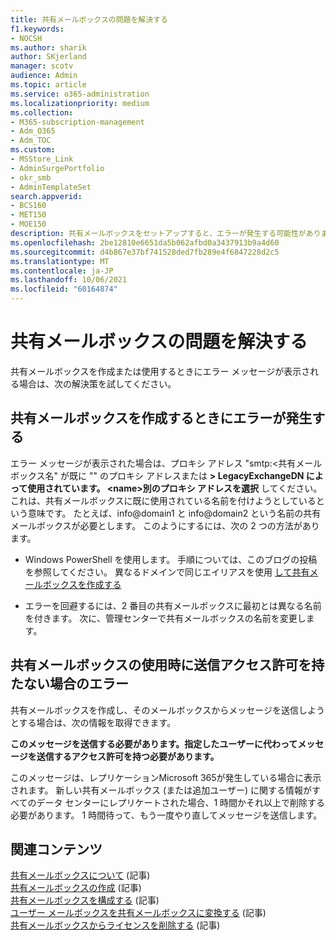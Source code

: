 ```yaml
---
title: 共有メールボックスの問題を解決する
f1.keywords:
- NOCSH
ms.author: sharik
author: SKjerland
manager: scotv
audience: Admin
ms.topic: article
ms.service: o365-administration
ms.localizationpriority: medium
ms.collection:
- M365-subscription-management
- Adm_O365
- Adm_TOC
ms.custom:
- MSStore_Link
- AdminSurgePortfolio
- okr_smb
- AdminTemplateSet
search.appverid:
- BCS160
- MET150
- MOE150
description: 共有メールボックスをセットアップすると、エラーが発生する可能性があります。 共有メールボックスに問題が発生した場合は、次の解決策を試してください。
ms.openlocfilehash: 2be12810e6651da5b062afbd0a3437913b9a4d60
ms.sourcegitcommit: d4b867e37bf741528ded7fb289e4f6847228d2c5
ms.translationtype: MT
ms.contentlocale: ja-JP
ms.lasthandoff: 10/06/2021
ms.locfileid: "60164874"
---
```

# <a name="resolve-issues-with-shared-mailboxes"></a>共有メールボックスの問題を解決する

共有メールボックスを作成または使用するときにエラー メッセージが表示される場合は、次の解決策を試してください。 

## <a name="error-when-creating-shared-mailboxes"></a>共有メールボックスを作成するときにエラーが発生する
<a name="bkmk_Fix"> </a>

エラー メッセージが表示された場合は、プロキシ アドレス "smtp:<共有メールボックス名" が既に "" のプロキシ アドレスまたは **\> LegacyExchangeDN によって使用されています。 \<name>別のプロキシ アドレスを選択** してください。これは、共有メールボックスに既に使用されている名前を付けようとしているという意味です。 たとえば、info@domain1 と info@domain2 という名前の共有メールボックスが必要とします。 このようにするには、次の 2 つの方法があります。

  - Windows PowerShell を使用します。 手順については、このブログの投稿を参照してください。 異なるドメインで同じエイリアスを使用 [して共有メールボックスを作成する](https://www.cogmotive.com/blog/office-365-tips/create-shared-mailboxes-with-same-alias-at-different-domains-in-office-365)
    
  - エラーを回避するには、2 番目の共有メールボックスに最初とは異なる名前を付きます。 次に、管理センターで共有メールボックスの名前を変更します。

## <a name="error-about-not-having-send-permissions-when-using-a-shared-mailbox"></a>共有メールボックスの使用時に送信アクセス許可を持たない場合のエラー

共有メールボックスを作成し、そのメールボックスからメッセージを送信しようとする場合は、次の情報を取得できます。

**このメッセージを送信する必要があります。指定したユーザーに代わってメッセージを送信するアクセス許可を持つ必要があります。**

このメッセージは、レプリケーションMicrosoft 365が発生している場合に表示されます。 新しい共有メールボックス (または追加ユーザー) に関する情報がすべてのデータ センターにレプリケートされた場合、1 時間かそれ以上で削除する必要があります。 1 時間待って、もう一度やり直してメッセージを送信します。

## <a name="related-content"></a>関連コンテンツ

[共有メールボックスについて](about-shared-mailboxes.md) (記事)\
[共有メールボックスの作成](create-a-shared-mailbox.md) (記事)\
[共有メールボックスを構成する](configure-a-shared-mailbox.md) (記事)\
[ユーザー メールボックスを共有メールボックスに変換する](convert-user-mailbox-to-shared-mailbox.md) (記事)\
[共有メールボックスからライセンスを削除する](remove-license-from-shared-mailbox.md) (記事)


    

